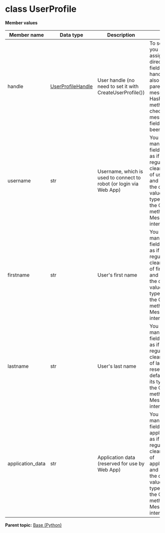 # class UserProfile

 **Member values** 

|Member name|Data type|Description|Usage|
|-----------|---------|-----------|-----|
|handle| [UserProfileHandle](../Common/UserProfileHandle.md#)|User handle \(no need to set it with CreateUserProfile\(\)\)|To set handle, you simply assign a value directly to a field within handle. You can also use the parent message's HasField\(\) method to check if a message type field value has been set.|
|username|str|Username, which is used to connect to robot \(or login via Web App\)|You can manipulate the field username as if it were a regular field. To clear the value of username and reset it to the default value for its type, you call the ClearField\(\) method of the Message interface.|
|firstname|str|User's first name|You can manipulate the field firstname as if it were a regular field. To clear the value of firstname and reset it to the default value for its type, you call the ClearField\(\) method of the Message interface.|
|lastname|str|User's last name|You can manipulate the field lastname as if it were a regular field. To clear the value of lastname and reset it to the default value for its type, you call the ClearField\(\) method of the Message interface.|
|application\_data|str|Application data \(reserved for use by Web App\)|You can manipulate the field application\_data as if it were a regular field. To clear the value of application\_data and reset it to the default value for its type, you call the ClearField\(\) method of the Message interface.|

**Parent topic:** [Base \(Python\)](../../summary_pages/Base.md)

